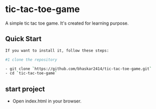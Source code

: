 # tic-tac-toe-game

A simple tic tac toe game. It's created for learning purpose.

## Quick Start

```bash
If you want to install it, follow these steps:

#1 clone the repository

- git clone `https://github.com/bhaskar2414/tic-tac-toe-game.git`
- cd `tic-tac-toe-game`

```

## start project

- Open index.html in your browser.

